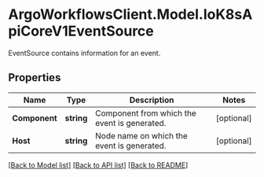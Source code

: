 # ArgoWorkflowsClient.Model.IoK8sApiCoreV1EventSource
EventSource contains information for an event.

## Properties

Name | Type | Description | Notes
------------ | ------------- | ------------- | -------------
**Component** | **string** | Component from which the event is generated. | [optional] 
**Host** | **string** | Node name on which the event is generated. | [optional] 

[[Back to Model list]](../README.md#documentation-for-models) [[Back to API list]](../README.md#documentation-for-api-endpoints) [[Back to README]](../README.md)

